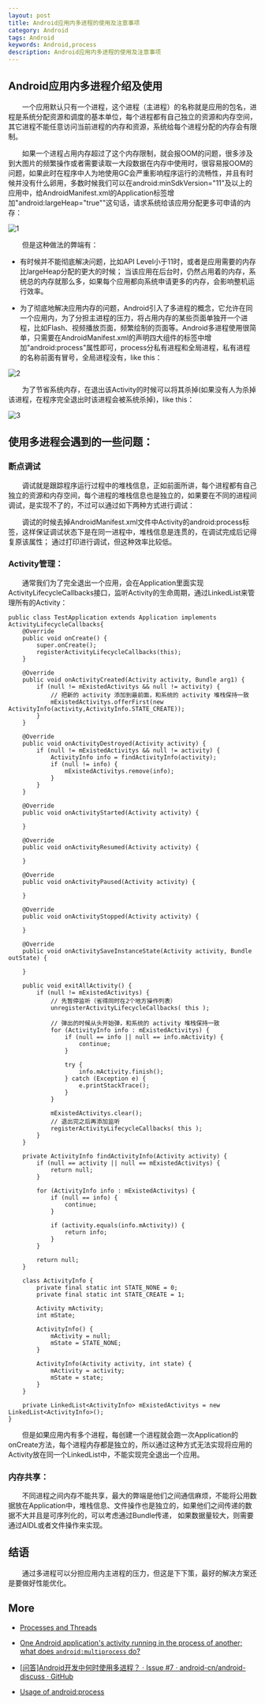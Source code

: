 ```yaml
---
layout: post
title: Android应用内多进程的使用及注意事项
category: Android
tags: Android
keywords: Android,process
description: Android应用内多进程的使用及注意事项
---
```


## Android应用内多进程介绍及使用

&emsp;&emsp;一个应用默认只有一个进程，这个进程（主进程）的名称就是应用的包名，进程是系统分配资源和调度的基本单位，每个进程都有自己独立的资源和内存空间，其它进程不能任意访问当前进程的内存和资源，系统给每个进程分配的内存会有限制。

&emsp;&emsp;如果一个进程占用内存超过了这个内存限制，就会报OOM的问题，很多涉及到大图片的频繁操作或者需要读取一大段数据在内存中使用时，很容易报OOM的问题，如果此时在程序中人为地使用GC会严重影响程序运行的流畅性，并且有时候并没有什么卵用，多数时候我们可以在android:minSdkVersion="11"及以上的应用中，给AndroidManifest.xml的Application标签增加"android:largeHeap="true""这句话，请求系统给该应用分配更多可申请的内存：

![1](http://pic4.zhimg.com/ef5ef35b5dd4737575a1ad13b47459d1_r.jpg)

&emsp;&emsp;但是这种做法的弊端有：

- 有时候并不能彻底解决问题，比如API Level小于11时，或者是应用需要的内存比largeHeap分配的更大的时候；
当该应用在后台时，仍然占用着的内存，系统总的内存就那么多，如果每个应用都向系统申请更多的内存，会影响整机运行效率。

- 为了彻底地解决应用内存的问题，Android引入了多进程的概念，它允许在同一个应用内，为了分担主进程的压力，将占用内存的某些页面单独开一个进程，比如Flash、视频播放页面，频繁绘制的页面等。Android多进程使用很简单，只需要在AndroidManifest.xml的声明四大组件的标签中增加"android:process"属性即可，process分私有进程和全局进程，私有进程的名称前面有冒号，全局进程没有，like this：

![2](http://pic4.zhimg.com/e4c8ce8c4ef4df9da3550f9f713c8137_b.jpg)

&emsp;&emsp;为了节省系统内存，在退出该Activity的时候可以将其杀掉(如果没有人为杀掉该进程，在程序完全退出时该进程会被系统杀掉)，like this：

![3](http://pic4.zhimg.com/005652c73b68b39e3cc5fb3254bd3c9e_b.jpg)

## 使用多进程会遇到的一些问题：

### 断点调试

&emsp;&emsp;调试就是跟踪程序运行过程中的堆栈信息，正如前面所讲，每个进程都有自己独立的资源和内存空间，每个进程的堆栈信息也是独立的，如果要在不同的进程间调试，是实现不了的，不过可以通过如下两种方式进行调试：

&emsp;&emsp;调试的时候去掉AndroidManifest.xml文件中Activity的android:process标签，这样保证调试状态下是在同一进程中，堆栈信息是连贯的，在调试完成后记得复原该属性；
通过打印进行调试，但这种效率比较低。

### Activity管理：

&emsp;&emsp;通常我们为了完全退出一个应用，会在Application里面实现ActivityLifecycleCallbacks接口，监听Activity的生命周期，通过LinkedList来管理所有的Activity：

	public class TestApplication extends Application implements ActivityLifecycleCallbacks{
		@Override
		public void onCreate() {
			super.onCreate();
			registerActivityLifecycleCallbacks(this);
		}
	
		@Override
		public void onActivityCreated(Activity activity, Bundle arg1) {
			if (null != mExistedActivitys && null != activity) {
	            // 把新的 activity 添加到最前面，和系统的 activity 堆栈保持一致
	            mExistedActivitys.offerFirst(new ActivityInfo(activity,ActivityInfo.STATE_CREATE));
	        }
		}
	
		@Override
		public void onActivityDestroyed(Activity activity) {
			if (null != mExistedActivitys && null != activity) {
	            ActivityInfo info = findActivityInfo(activity);
	            if (null != info) {
	                mExistedActivitys.remove(info);
	            }
	        }
		}
	
		@Override
		public void onActivityStarted(Activity activity) {
			
		}
	
		@Override
		public void onActivityResumed(Activity activity) {
			
		}
	
		@Override
		public void onActivityPaused(Activity activity) {
			
		}
	
		@Override
		public void onActivityStopped(Activity activity) {
			
		}
	
		@Override
		public void onActivitySaveInstanceState(Activity activity, Bundle outState) {
			
		}
	
		public void exitAllActivity() {
	        if (null != mExistedActivitys) {
	            // 先暂停监听（省得同时在2个地方操作列表）
	        	unregisterActivityLifecycleCallbacks( this );
	
	            // 弹出的时候从头开始弹，和系统的 activity 堆栈保持一致
	            for (ActivityInfo info : mExistedActivitys) {
	                if (null == info || null == info.mActivity) {
	                    continue;
	                }
	
	                try {
	                    info.mActivity.finish();
	                } catch (Exception e) {
	                    e.printStackTrace();
	                }
	            }
	
	            mExistedActivitys.clear();
	            // 退出完之后再添加监听
	            registerActivityLifecycleCallbacks( this );
	        }
	    }
		
		private ActivityInfo findActivityInfo(Activity activity) {
	        if (null == activity || null == mExistedActivitys) {
	            return null;
	        }
	
	        for (ActivityInfo info : mExistedActivitys) {
	            if (null == info) {
	                continue;
	            }
	
	            if (activity.equals(info.mActivity)) {
	                return info;
	            }
	        }
	
	        return null;
	    }
		
		class ActivityInfo {
	        private final static int STATE_NONE = 0;
	        private final static int STATE_CREATE = 1;
	
	        Activity mActivity;
	        int mState;
	
	        ActivityInfo() {
	            mActivity = null;
	            mState = STATE_NONE;
	        }
	
	        ActivityInfo(Activity activity, int state) {
	            mActivity = activity;
	            mState = state;
	        }
	    }
		
		private LinkedList<ActivityInfo> mExistedActivitys = new LinkedList<ActivityInfo>();
	}


&emsp;&emsp;但是如果应用内有多个进程，每创建一个进程就会跑一次Application的onCreate方法，每个进程内存都是独立的，所以通过这种方式无法实现将应用的Activity放在同一个LinkedList中，不能实现完全退出一个应用。

### 内存共享：

&emsp;&emsp;不同进程之间内存不能共享，最大的弊端是他们之间通信麻烦，不能将公用数据放在Application中，堆栈信息、文件操作也是独立的，如果他们之间传递的数据不大并且是可序列化的，可以考虑通过Bundle传递， 如果数据量较大，则需要通过AIDL或者文件操作来实现。

## 结语

&emsp;&emsp;通过多进程可以分担应用内主进程的压力，但这是下下策，最好的解决方案还是要做好性能优化。

## More

- [Processes and Threads](http://developer.android.com/guide/components/processes-and-threads.html)

- [One Android application's activity running in the process of another; what does `android:multiprocess` do?](http://stackoverflow.com/questions/18832542/one-android-applications-activity-running-in-the-process-of-another-what-does)

- [[问答]Android开发中何时使用多进程？ · Issue #7 · android-cn/android-discuss · GitHub](https://github.com/android-cn/android-discuss/issues/7)

- [Usage of android:process](http://stackoverflow.com/questions/7142921/usage-of-androidprocess)



